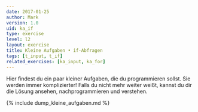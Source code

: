 ```yaml
---
date: 2017-01-25
author: Mark
version: 1.0
uid: ka_if
type: exercise
level: l2
layout: exercise
title: Kleine Aufgaben • if-Abfragen
tags: [t_input, t_if]
related_exercises: [ka_input, ka_for]
---
```


Hier findest du ein paar kleiner Aufgaben, die du programmieren sollst.
Sie werden immer komplizierter! Falls du nicht mehr weiter weißt,
kannst du dir die Lösung ansehen, nachprogrammieren und verstehen.


{% include dump_kleine_aufgaben.md %}

